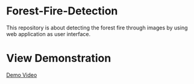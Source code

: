 # Forest-Fire-Detection
This repository is about detecting the forest fire through images by using web application as user interface.

# View Demonstration
<p><a href="https://drive.google.com/file/d/15bSmJasBnJiOWIl-a9pN1axjPds4DCT3/view?usp=drivesdk">Demo Video</a></p>
